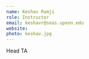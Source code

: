 ```yaml
---
name: Keshav Ramji
role: Instructor
email: keshavr@seas.upenn.edu
website: 
photo: keshav.jpg
---
```


Head TA

